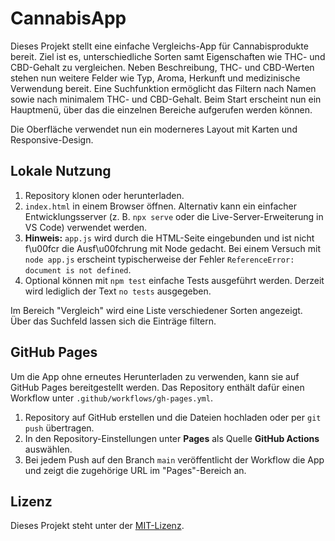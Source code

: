 # CannabisApp

Dieses Projekt stellt eine einfache Vergleichs-App für Cannabisprodukte bereit. 
Ziel ist es, unterschiedliche Sorten samt Eigenschaften wie THC- und CBD-Gehalt
zu vergleichen. Neben Beschreibung, THC- und CBD-Werten stehen nun weitere
Felder wie Typ, Aroma, Herkunft und medizinische Verwendung bereit. Eine
Suchfunktion ermöglicht das Filtern nach Namen sowie nach minimalem THC- und
CBD-Gehalt.
Beim Start erscheint nun ein Hauptmenü, über das die einzelnen Bereiche
aufgerufen werden können.

Die Oberfläche verwendet nun ein moderneres Layout mit Karten und
Responsive-Design.

## Lokale Nutzung

1. Repository klonen oder herunterladen.
2. `index.html` in einem Browser öffnen. Alternativ kann ein einfacher
   Entwicklungsserver (z. B. `npx serve` oder die Live-Server-Erweiterung in VS Code)
   verwendet werden.
3. **Hinweis:** `app.js` wird durch die HTML-Seite eingebunden und ist nicht f\u00fcr
   die Ausf\u00fchrung mit Node gedacht. Bei einem Versuch mit `node app.js` erscheint
   typischerweise der Fehler `ReferenceError: document is not defined`.
4. Optional können mit `npm test` einfache Tests ausgeführt werden. Derzeit
   wird lediglich der Text `no tests` ausgegeben.

Im Bereich "Vergleich" wird eine Liste verschiedener Sorten angezeigt. Über das
Suchfeld lassen sich die Einträge filtern.

## GitHub Pages

Um die App ohne erneutes Herunterladen zu verwenden, kann sie auf GitHub Pages
bereitgestellt werden. Das Repository enthält dafür einen Workflow unter
`.github/workflows/gh-pages.yml`.

1. Repository auf GitHub erstellen und die Dateien hochladen oder per `git push`
   übertragen.
2. In den Repository-Einstellungen unter **Pages** als Quelle **GitHub Actions**
   auswählen.
3. Bei jedem Push auf den Branch `main` veröffentlicht der Workflow die App und
   zeigt die zugehörige URL im "Pages"-Bereich an.

## Lizenz

Dieses Projekt steht unter der [MIT-Lizenz](LICENSE).
